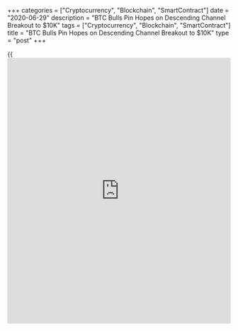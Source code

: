 +++
categories = ["Cryptocurrency", "Blockchain", "SmartContract"]
date = "2020-06-29"
description = "BTC Bulls Pin Hopes on Descending Channel Breakout to $10K"
tags = ["Cryptocurrency", "Blockchain", "SmartContract"]
title = "BTC Bulls Pin Hopes on Descending Channel Breakout to $10K"
type = "post"
+++

{{<iframe id="large-banner" src="https://www.bounty.group/#slide=25.0" width="100%" height="600" scrolling="no" style="border: 0px solid rgb(216, 221, 230); border-radius: 3px;">}}

Bitcoin (BTC) price showed a bit of strength by briefly pushing to
$9,235 as the [daily](https://www.fintecher.org/2020/03/03/forex-trading-daily-strategy/) close occurred but at the time of writing the top-
ranked digital asset on CoinMarketCap is trading below the $9,200
resistance.

![BTC Bulls Pin Hopes on Descending Channel Breakout to $10K][1]

As discussed in the previous analysis by Cointelegraph Markets, the
price remains pinned below the 20-MA and the descending trendline from
the June 1 high at $10,380. Until Bitcoin can secure a [daily](https://www.fintecher.org/2020/03/03/forex-trading-daily-strategy/) close above
the $10,400-$10,500 level the price remains at risk of a breakdown to
the $8,800 support.

The 1-hour chart shows today’s rejection occurred slightly above the
$9,200 resistance and descending trendline where the price formed a
tweezer top before pulling back to $9,165. On the [daily](https://www.fintecher.org/2020/03/03/forex-trading-daily-strategy/) timeframe, the
RSI remains below 50 but on the MACD the histogram has flipped from red
to pink as the bars begin to shorten and the Bitcoin price is forming
higher lows, signaling that selling has begun to decrease. The MACD has
also started to flatten and pull closer to the signal line.

Currently, Bitcoin is below the descending channel trendline and 20-MA
but if bulls can manage a high volume spike the price could surge above
the high volume VPVR node at $9,600 and in the process flip the
$9,200-$9,500 area to support. Failure to turn $9,400 to support in the
short-term is likely to result in a revisit to the $8,900 support where
buyers continue to show interest in purchasing.

Traders looking to go long might wait for a bounce at $8,900 or even a
breakdown of this key support level. Meanwhile, bears will likely look
to open short positions from $9,400 through $9,600 as the price has seen
in this zone. As the Bitcoin price traded sideways, altcoins moved
slightly higher. Crypto.com Coin (CRO) rallied 6.62% while Cosmos (ATOM)
and Enjin Coin (ENJ) gained 4.20% and 12.23%, respectively.

_Source:[FXPro][2]_

   1. /files/downloads/8/4/b/84bf075a9a1da1c7e60df8588a15f1c6_ceb47a94300159b912f5feeeb9dfdd53.png
   2. /geturl/index/af1311f9ba4e9211a02811eb9b14a3aef2abf3e8/